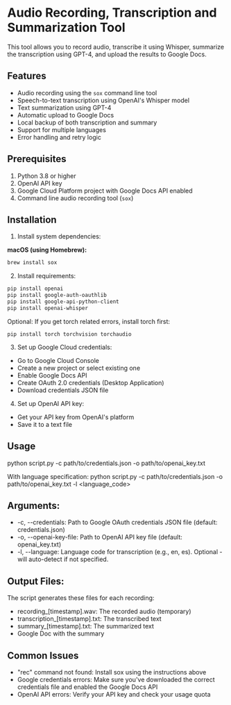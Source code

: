 # Audio Recording, Transcription and Summarization Tool

This tool allows you to record audio, transcribe it using Whisper, summarize the transcription using GPT-4, and upload the results to Google Docs.

## Features

- Audio recording using the `sox` command line tool
- Speech-to-text transcription using OpenAI's Whisper model
- Text summarization using GPT-4
- Automatic upload to Google Docs
- Local backup of both transcription and summary
- Support for multiple languages
- Error handling and retry logic

## Prerequisites

1. Python 3.8 or higher
2. OpenAI API key
3. Google Cloud Platform project with Google Docs API enabled
4. Command line audio recording tool (`sox`)

## Installation

1. Install system dependencies:

  **macOS (using Homebrew):**
  ```bash
  brew install sox
  ```

2. Install requirements:
```bash
pip install openai
pip install google-auth-oauthlib
pip install google-api-python-client
pip install openai-whisper
```

Optional:  If you get torch related errors, install torch first:
```
pip install torch torchvision torchaudio
```

3. Set up Google Cloud credentials:
- Go to Google Cloud Console
- Create a new project or select existing one
- Enable Google Docs API
- Create OAuth 2.0 credentials (Desktop Application)
- Download credentials JSON file

4. Set up OpenAI API key:
- Get your API key from OpenAI's platform
- Save it to a text file

## Usage

python script.py -c path/to/credentials.json -o path/to/openai_key.txt

With language specification:
python script.py -c path/to/credentials.json -o path/to/openai_key.txt -l <language_code>

## Arguments:

- -c, --credentials: Path to Google OAuth credentials JSON file (default: credentials.json)
- -o, --openai-key-file: Path to OpenAI API key file (default: openai_key.txt)
- -l, --language: Language code for transcription (e.g., en, es). Optional - will auto-detect if not specified.


## Output Files:

The script generates these files for each recording:
- recording_[timestamp].wav: The recorded audio (temporary)
- transcription_[timestamp].txt: The transcribed text
- summary_[timestamp].txt: The summarized text
- Google Doc with the summary

## Common Issues

- "rec" command not found: Install sox using the instructions above
- Google credentials errors: Make sure you've downloaded the correct credentials file and enabled the Google Docs API
- OpenAI API errors: Verify your API key and check your usage quota
